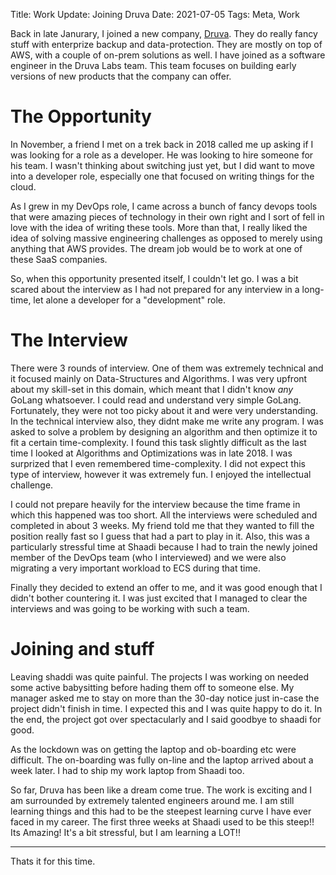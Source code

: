 Title: Work Update: Joining Druva
Date: 2021-07-05
Tags: Meta, Work


Back in late Janurary, I joined a new company, [Druva](https://druva.com). They do really fancy stuff with enterprize backup and data-protection. They are mostly on top of AWS, with a couple of on-prem solutions as well. I have joined as a software engineer in the Druva Labs team. This team focuses on building early versions of new products that the company can offer.

# The Opportunity

In November, a friend I met on a trek back in 2018 called me up asking if I was looking for a role as a developer. He was looking to hire someone for his team. I wasn't thinking about switching just yet, but I did want to move into a developer role, especially one that focused on writing things for the cloud.

As I grew in my DevOps role, I came across a bunch of fancy devops tools that were amazing pieces of technology in their own right and I sort of fell in love with the idea of writing these tools. More than that, I really liked the idea of solving massive engineering challenges as opposed to merely using anything that AWS provides. The dream job would be to work at one of these SaaS companies.

So, when this opportunity presented itself, I couldn't let go. I was a bit scared about the interview as I had not prepared for any interview in a long-time, let alone a developer for a "development" role.

# The Interview

There were 3 rounds of interview. One of them was extremely technical and it focused mainly on Data-Structures and Algorithms. I was very upfront about my skill-set in this domain, which meant that I didn't know *any* GoLang whatsoever. I could read and understand very simple GoLang. Fortunately, they were not too picky about it and were very understanding. In the technical interview also, they didnt make me write any program. I was asked to solve a problem by designing an algorithm and then optimize it to fit a certain time-complexity. I found this task slightly difficult as the last time I looked at Algorithms and Optimizations was in late 2018. I was surprized that I even remembered time-complexity. I did not expect this type of interview, however it was extremely fun. I enjoyed the intellectual challenge.

I could not prepare heavily for the interview because the time frame in which this happened was too short. All the interviews were scheduled and completed in about 3 weeks. My friend told me that they wanted to fill the position really fast so I guess that had a part to play in it. Also, this was a particularly stressful time at Shaadi because I had to train the newly joined member of the DevOps team (who I interviewed) and we were also migrating a very important workload to ECS during that time.

Finally they decided to extend an offer to me, and it was good enough that I didn't bother countering it. I was just excited that I managed to clear the interviews and was going to be working with such a team.

# Joining and stuff
Leaving shaddi was quite painful. The projects I was working on needed some active babysitting before hading them off to someone else. My manager asked me to stay on more than the 30-day notice just in-case the project didn't finish in time. I expected this and I was quite happy to do it. In the end, the project got over spectacularly and I said goodbye to shaadi for good.

As the lockdown was on getting the laptop and ob-boarding etc were difficult. The on-boarding was fully on-line and the laptop arrived about a week later. I had to ship my work laptop from Shaadi too.

So far, Druva has been like a dream come true. The work is exciting and I am surrounded by extremely talented engineers around me. I am still learning things and this had to be the steepest learning curve I have ever faced in my career. The first three weeks at Shaadi used to be this steep!! Its Amazing! It's a bit stressful, but I am learning a LOT!!


<hr>
Thats it for this time.